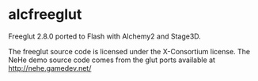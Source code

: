 alcfreeglut
===========

Freeglut 2.8.0 ported to Flash with Alchemy2 and Stage3D.

The freeglut source code is licensed under the X-Consortium license. The NeHe demo source code comes from the glut ports available at http://nehe.gamedev.net/

